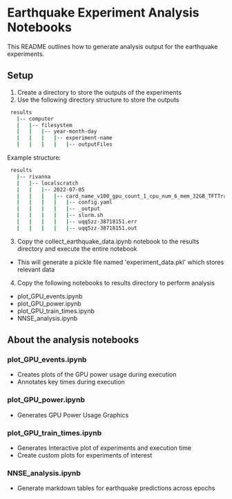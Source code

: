 # Earthquake Experiment Analysis Notebooks

This README outlines how to generate analysis output for the earthquake experiments.

## Setup

1. Create a directory to store the outputs of the experiments
2. Use the following directory structure to store the outputs
```bash
 results
   |-- computer
   |   |-- filesystem
   |   |   |-- year-month-day
   |   |   |   |-- experiment-name
   |   |   |   |   |-- outputFiles

```
Example structure:
```bash
 results
   |-- rivanna
   |   |-- localscratch
   |   |   |-- 2022-07-05
   |   |   |   |-- card_name_v100_gpu_count_1_cpu_num_6_mem_32GB_TFTTransformerepochs_2
   |   |   |   |   |-- config.yaml
   |   |   |   |   |-- _output
   |   |   |   |   |-- slurm.sh
   |   |   |   |   |-- uqq5zz-38718151.err
   |   |   |   |   |-- uqq5zz-38718151.out
```
3. Copy the collect_earthquake_data.ipynb notebook to the results directory and execute the entire notebook
- This will generate a pickle file named 'experiment_data.pkl' which stores relevant data
4. Copy the following notebooks to results directory to perform analysis
- plot_GPU_events.ipynb
- plot_GPU_power.ipynb
- plot_GPU_train_times.ipynb
- NNSE_analysis.ipynb

## About the analysis notebooks

### plot_GPU_events.ipynb
- Creates plots of the GPU power usage during execution
- Annotates key times during execution

### plot_GPU_power.ipynb
- Generates GPU Power Usage Graphics

### plot_GPU_train_times.ipynb
- Generates Interactive plot of experiments and execution time
- Create custom plots for experiments of interest

### NNSE_analysis.ipynb
- Generate markdown tables for earthquake predictions across epochs
